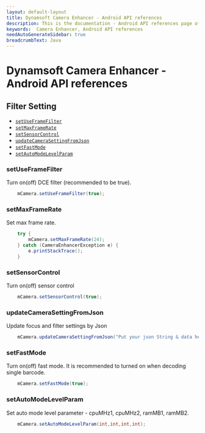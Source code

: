```yaml
---
layout: default-layout
title: Dynamsoft Camera Enhancer - Android API references
description: This is the documentation - Android API references page of Dynamsoft Camera Enhancer.
keywords:  Camera Enhancer, Android API references
needAutoGenerateSidebar: true
breadcrumbText: Java
---
```


# Dynamsoft Camera Enhancer - Android API references

## Filter Setting

- [`setUseFrameFilter`](#setUseFrameFilter)
- [`setMaxFrameRate`](#setMaxFrameRate)
- [`setSensorControl`](#setSensorControl)
- [`updateCameraSettingFromJson`](#updateCameraSettingFromJson)
- [`setFastMode`](#setFastMode)
- [`setAutoModeLevelParam`](#setAutoModeLevelParam)

### setUseFrameFilter

Turn on(off) DCE filter (recommended to be true).
```java
    mCamera.setUseFrameFilter(true);
```

### setMaxFrameRate

Set max frame rate.
```java
    try {
        mCamera.setMaxFrameRate(24);
    } catch (CameraEnhancerException e) {
        e.printStackTrace();
    } 
```

### setSensorControl
    
Turn on(off) sensor control
```java
    mCamera.setSensorControl(true);
```

### updateCameraSettingFromJson

Update focus and filter settings by Json
```java
    mCamera.updateCameraSettingFromJson("Put your json String & data here");
```

### setFastMode
    
Turn on(off) fast mode. It is recommended to turned on when decoding single barcode.
```java
    mCamera.setFastMode(true);
```

### setAutoModeLevelParam
Set auto mode level parameter - cpuMHz1, cpuMHz2, ramMB1, ramMB2.
```java
    mCamera.setAutoModeLevelParam(int,int,int,int);
```
